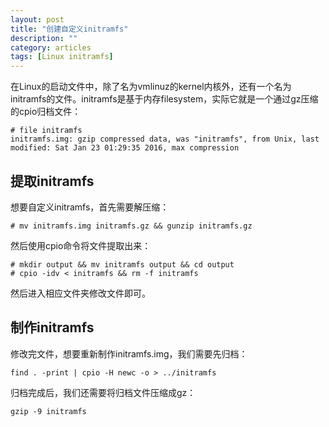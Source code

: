 ```yaml
---
layout: post
title: "创建自定义initramfs"
description: ""
category: articles
tags: [Linux initramfs]
---
```

在Linux的启动文件中，除了名为vmlinuz的kernel内核外，还有一个名为initramfs的文件。initramfs是基于内存filesystem，实际它就是一个通过gz压缩的cpio归档文件：

    # file initramfs    
    initramfs.img: gzip compressed data, was "initramfs", from Unix, last modified: Sat Jan 23 01:29:35 2016, max compression

## 提取initramfs

想要自定义initramfs，首先需要解压缩：

    # mv initramfs.img initramfs.gz && gunzip initramfs.gz

然后使用cpio命令将文件提取出来：

    # mkdir output && mv initramfs output && cd output 
    # cpio -idv < initramfs && rm -f initramfs

然后进入相应文件夹修改文件即可。

## 制作initramfs
修改完文件，想要重新制作initramfs.img，我们需要先归档：

    find . -print | cpio -H newc -o > ../initramfs

归档完成后，我们还需要将归档文件压缩成gz：

    gzip -9 initramfs
